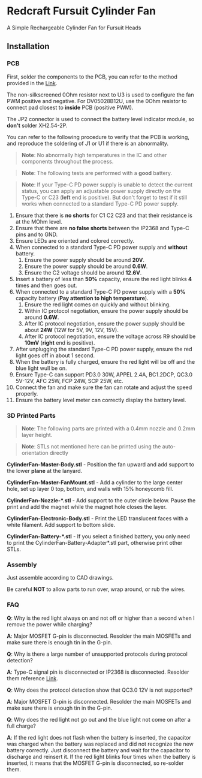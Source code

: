 # Redcraft Fursuit Cylinder Fan

A Simple Rechargeable Cylinder Fan for Fursuit Heads

## Installation

### PCB

First, solder the components to the PCB, you can refer to the method provided in the [Link](https://www.myredstone.top/archives/5215).

The non-silkscreened 0Ohm resistor next to U3 is used to configure the fan PWM positive and negative.
For DV05028B12U, use the 0Ohm resistor to connect pad closest to **inside** PCB (positive PWM).

The JP2 connector is used to connect the battery level indicator module, so **don't** solder XH2.54-2P.

You can refer to the following procedure to verify that the PCB is working, and reproduce the soldering of J1 or U1 if there is an abnormality.

> **Note**: No abnormally high temperatures in the IC and other components throughout the process.

> **Note**: The following tests are performed with a **good** battery.

> **Note**: If your Type-C PD power supply is unable to detect the current status, you can apply an adjustable power supply directly on the Type-C or C23 (**left** end is positive). But don't forget to test if it still works when connected to a standard Type-C PD power supply.

1. Ensure that there is **no shorts** for C1 C2 C23 and that their resistance is at the MOhm level.
2. Ensure that there are **no false shorts** between the IP2368 and Type-C pins and to GND.
3. Ensure LEDs are oriented and colored correctly.
4. When connected to a standard Type-C PD power supply and **without** battery.
    1. Ensure the power supply should be around **20V**.
	2. Ensure the power supply should be around **0.6W**.
	3. Ensure the C2 voltage should be around **12.6V**.
5. Insert a battery of less than **50%** capacity, ensure the red light blinks **4** times and then goes out.
6. When connected to a standard Type-C PD power supply with a **50%** capacity battery (**Pay attention to high temperature**).
	1. Ensure the red light comes on quickly and without blinking.
	2. Within IC protocol negotiation, ensure the power supply should be around **0.6W**.
	3. After IC protocol negotiation, ensure the power supply should be about **24W** (12W for 5V, 9V, 12V, 15V).
	4. After IC protocol negotiation, ensure the voltage across R9 should be **10mV** (**right** end is positive).
7. After unplugging the standard Type-C PD power supply, ensure the red light goes off in about 1 second.
8. When the battery is fully charged, ensure the red light will be off and the blue light wull be on.
9. Ensure Type-C can support PD3.0 30W, APPEL 2.4A, BC1.2DCP, QC3.0 5V-12V, AFC 25W, FCP 24W, SCP 25W, etc.
10. Connect the fan and make sure the fan can rotate and adjust the speed properly.
11. Ensure the battery level meter can correctly display the battery level.

### 3D Printed Parts

> **Note**: The following parts are printed with a 0.4mm nozzle and 0.2mm layer height.

> **Note**: STLs not mentioned here can be printed using the auto-orientation directly

**CylinderFan-Master-Body.stl** - Position the fan upward and add support to the lower **plane** at the lanyard.

**CylinderFan-Master-FanMount.stl** - Add a cylinder to the large center hole, set up layer 0 top, bottom, and walls with 15% honeycomb fill.

**CylinderFan-Nozzle-\*.stl** - Add support to the outer circle below. Pause the print and add the magnet while the magnet hole closes the layer.

**CylinderFan-Electronic-Body.stl** - Print the LED translucent faces with a white filament. Add support to bottom slide.

**CylinderFan-Battery-\*.stl** - If you select a finished battery, you only need to print the CylinderFan-Battery-Adapter\*.stl part,  otherwise print other STLs.

### Assembly

Just assemble according to CAD drawings.

Be careful **NOT** to allow parts to run over, wrap around, or rub the wires.

### FAQ

**Q**: Why is the red light always on and not off or higher than a second when I remove the power while charging?

**A**: Major MOSFET G-pin is disconnected. Resolder the main MOSFETs and make sure there is enough tin in the G-pin.

**Q**: Why is there a large number of unsupported protocols during protocol detection?

**A**: Type-C signal pin is disconnected or IP2368 is disconnected. Resolder them reference [Link](https://www.myredstone.top/archives/5215).

**Q**: Why does the protocol detection show that QC3.0 12V is not supported?

**A**: Major MOSFET G-pin is disconnected. Resolder the main MOSFETs and make sure there is enough tin in the G-pin.

**Q**: Why does the red light not go out and the blue light not come on after a full charge?

**A**: If the red light does not flash when the battery is inserted, the capacitor was charged when the battery was replaced and did not recognize the new battery correctly. Just disconnect the battery and wait for the capacitor to discharge and reinsert it. If the red light blinks four times when the battery is inserted, it means that the MOSFET G-pin is disconnected, so re-solder them.
